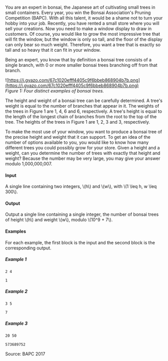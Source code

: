 You are an expert in bonsai, the Japanese art of cultivating small trees in small containers.
Every year, you win the Bonsai Association's Pruning Competition (BAPC).
With all this talent, it would be a shame not to turn your hobby into your job.
Recently, you have rented a small store where you will sell your creations.
Now you need to make a window display to draw in customers.
Of course, you would like to grow the most impressive tree that will fit the window, but the window is only so tall, and the floor of the display can only bear so much weight.
Therefore, you want a tree that is exactly so tall and so heavy that it can fit in your window.

Being an expert, you know that by definition a bonsai tree consists of a single branch, with 0 or more smaller bonsai trees branching off from that branch.

![https://i.gyazo.com/67c1020efff4405c9f6bbeb868904b7b.png](https://i.gyazo.com/67c1020efff4405c9f6bbeb868904b7b.png)
<br>_Figure 1: Four distinct examples of bonsai trees._

The height and weight of a bonsai tree can be carefully determined.
A tree's weight is equal to the number of branches that appear in it.
The weights of the trees in Figure 1 are 1, 4, 6 and 6, respectively.
A tree's height is equal to the length of the longest chain of branches from the root to the top of the tree.
The heights of the trees in Figure 1 are 1, 2, 3 and 3, respectively.

To make the most use of your window, you want to produce a bonsai tree of the precise height and weight that it can support.
To get an idea of the number of options available to you, you would like to know how many different trees you could possibly grow for your store.
Given a height and a weight, can you determine the number of trees with exactly that height and weight?
Because the number may be very large, you may give your answer modulo 1,000,000,007.

#### Input
A single line containing two integers, \\(h\\) and \\(w\\), with \\(1 \leq h, w \leq 300\\).

#### Output
Output a single line containing a single integer, the number of bonsai trees of height \\(h\\) and weight \\(w\\), modulo \\(10^9 + 7\\).

#### Examples
For each example, the first block is the input and the second block is the corresponding output.

##### Example 1
```
2 4
```
```
1
```
##### Example 2
```
3 5
```
```
7
```
##### Example 3
```
20 50
```
```
573689752
```

Source: BAPC 2017
